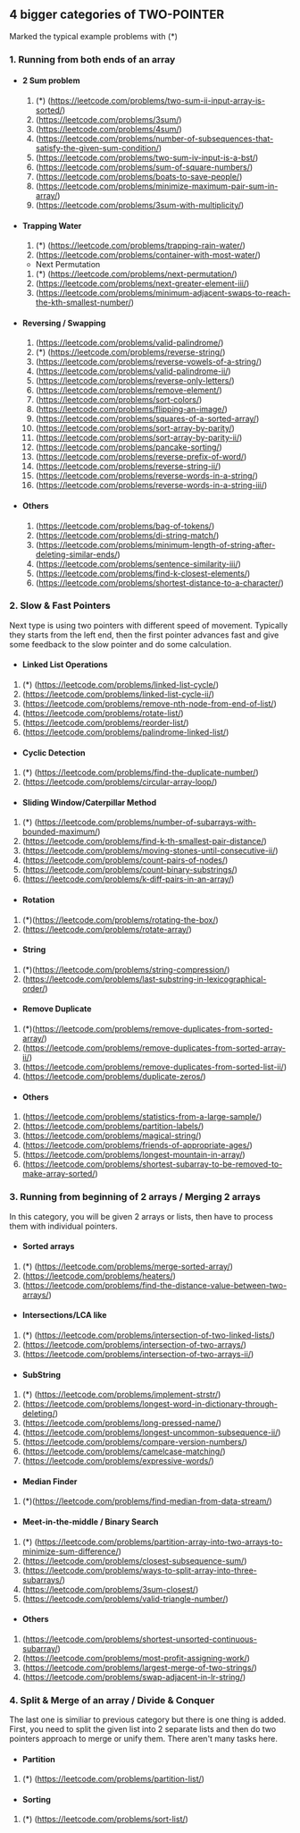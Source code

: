 
## 4 bigger categories of TWO-POINTER
Marked the typical example problems with (*)
### 1. Running from both ends of an array
* #### 2 Sum problem
   1. (*) (https://leetcode.com/problems/two-sum-ii-input-array-is-sorted/)
   1. (https://leetcode.com/problems/3sum/)
   1. (https://leetcode.com/problems/4sum/)
   1. (https://leetcode.com/problems/number-of-subsequences-that-satisfy-the-given-sum-condition/)
   1. (https://leetcode.com/problems/two-sum-iv-input-is-a-bst/)
   1. (https://leetcode.com/problems/sum-of-square-numbers/)
   1. (https://leetcode.com/problems/boats-to-save-people/)
   1. (https://leetcode.com/problems/minimize-maximum-pair-sum-in-array/)
   1. (https://leetcode.com/problems/3sum-with-multiplicity/)

* #### Trapping Water
   1. (*) (https://leetcode.com/problems/trapping-rain-water/) 
   1. (https://leetcode.com/problems/container-with-most-water/)

   * Next Permutation
   1. (*) (https://leetcode.com/problems/next-permutation/)
   1. (https://leetcode.com/problems/next-greater-element-iii/)
   1. (https://leetcode.com/problems/minimum-adjacent-swaps-to-reach-the-kth-smallest-number/)

* #### Reversing / Swapping
   1. (https://leetcode.com/problems/valid-palindrome/)
   1. (*) (https://leetcode.com/problems/reverse-string/)
   1. (https://leetcode.com/problems/reverse-vowels-of-a-string/)
   1. (https://leetcode.com/problems/valid-palindrome-ii/)
   1. (https://leetcode.com/problems/reverse-only-letters/)
   1. (https://leetcode.com/problems/remove-element/)
   1. (https://leetcode.com/problems/sort-colors/)
   1. (https://leetcode.com/problems/flipping-an-image/)
   1. (https://leetcode.com/problems/squares-of-a-sorted-array/)
   1. (https://leetcode.com/problems/sort-array-by-parity/)
   1. (https://leetcode.com/problems/sort-array-by-parity-ii/)
   1. (https://leetcode.com/problems/pancake-sorting/)
   1. (https://leetcode.com/problems/reverse-prefix-of-word/)
   1. (https://leetcode.com/problems/reverse-string-ii/)
   1. (https://leetcode.com/problems/reverse-words-in-a-string/)
   1. (https://leetcode.com/problems/reverse-words-in-a-string-iii/)

* #### Others
   1. (https://leetcode.com/problems/bag-of-tokens/)
   1. (https://leetcode.com/problems/di-string-match/)
   1. (https://leetcode.com/problems/minimum-length-of-string-after-deleting-similar-ends/)
   1. (https://leetcode.com/problems/sentence-similarity-iii/)
   1. (https://leetcode.com/problems/find-k-closest-elements/)
   1. (https://leetcode.com/problems/shortest-distance-to-a-character/)

### 2. Slow & Fast Pointers
Next type is using two pointers with different speed of movement. Typically they starts from the left end, then the first pointer advances fast and give some feedback to the slow pointer and do some calculation.

* #### Linked List Operations
1. (*) (https://leetcode.com/problems/linked-list-cycle/)
1. (https://leetcode.com/problems/linked-list-cycle-ii/)
1. (https://leetcode.com/problems/remove-nth-node-from-end-of-list/)
1. (https://leetcode.com/problems/rotate-list/)
1. (https://leetcode.com/problems/reorder-list/)
1. (https://leetcode.com/problems/palindrome-linked-list/)

* #### Cyclic Detection
1. (*) (https://leetcode.com/problems/find-the-duplicate-number/)
1. (https://leetcode.com/problems/circular-array-loop/)

* #### Sliding Window/Caterpillar Method
1. (*) (https://leetcode.com/problems/number-of-subarrays-with-bounded-maximum/)
1. (https://leetcode.com/problems/find-k-th-smallest-pair-distance/)
1. (https://leetcode.com/problems/moving-stones-until-consecutive-ii/)
1. (https://leetcode.com/problems/count-pairs-of-nodes/)
1. (https://leetcode.com/problems/count-binary-substrings/)
1. (https://leetcode.com/problems/k-diff-pairs-in-an-array/)

* #### Rotation
1. (*)(https://leetcode.com/problems/rotating-the-box/)
1. (https://leetcode.com/problems/rotate-array/)

* #### String
1. (*)(https://leetcode.com/problems/string-compression/)
1. (https://leetcode.com/problems/last-substring-in-lexicographical-order/)

* #### Remove Duplicate
1. (*)(https://leetcode.com/problems/remove-duplicates-from-sorted-array/)
1. (https://leetcode.com/problems/remove-duplicates-from-sorted-array-ii/)
1. (https://leetcode.com/problems/remove-duplicates-from-sorted-list-ii/)
1. (https://leetcode.com/problems/duplicate-zeros/)

* #### Others
1. (https://leetcode.com/problems/statistics-from-a-large-sample/)
1. (https://leetcode.com/problems/partition-labels/)
1. (https://leetcode.com/problems/magical-string/)
1. (https://leetcode.com/problems/friends-of-appropriate-ages/)
1. (https://leetcode.com/problems/longest-mountain-in-array/)
1. (https://leetcode.com/problems/shortest-subarray-to-be-removed-to-make-array-sorted/)


### 3. Running from beginning of 2 arrays / Merging 2 arrays
In this category, you will be given 2 arrays or lists, then have to process them with individual pointers.

* #### Sorted arrays
1. (*) (https://leetcode.com/problems/merge-sorted-array/)
1. (https://leetcode.com/problems/heaters/)
1. (https://leetcode.com/problems/find-the-distance-value-between-two-arrays/)

* #### Intersections/LCA like
1. (*) (https://leetcode.com/problems/intersection-of-two-linked-lists/)
1. (https://leetcode.com/problems/intersection-of-two-arrays/)
1. (https://leetcode.com/problems/intersection-of-two-arrays-ii/)

* #### SubString
1. (*) (https://leetcode.com/problems/implement-strstr/)
1. (https://leetcode.com/problems/longest-word-in-dictionary-through-deleting/)
1. (https://leetcode.com/problems/long-pressed-name/)
1. (https://leetcode.com/problems/longest-uncommon-subsequence-ii/)
1. (https://leetcode.com/problems/compare-version-numbers/)
1. (https://leetcode.com/problems/camelcase-matching/)
1. (https://leetcode.com/problems/expressive-words/)

* #### Median Finder
1. (*)(https://leetcode.com/problems/find-median-from-data-stream/)

* #### Meet-in-the-middle / Binary Search
1. (*) (https://leetcode.com/problems/partition-array-into-two-arrays-to-minimize-sum-difference/)
1. (https://leetcode.com/problems/closest-subsequence-sum/)
1. (https://leetcode.com/problems/ways-to-split-array-into-three-subarrays/)
1. (https://leetcode.com/problems/3sum-closest/)
1. (https://leetcode.com/problems/valid-triangle-number/)

* #### Others
1. (https://leetcode.com/problems/shortest-unsorted-continuous-subarray/)
1. (https://leetcode.com/problems/most-profit-assigning-work/)
1. (https://leetcode.com/problems/largest-merge-of-two-strings/)
1. (https://leetcode.com/problems/swap-adjacent-in-lr-string/)


### 4. Split & Merge of an array / Divide & Conquer
The last one is similiar to previous category but there is one thing is added. First, you need to split the given list into 2 separate lists and then do two pointers approach to merge or unify them. There aren't many tasks here.

* #### Partition
1. (*) (https://leetcode.com/problems/partition-list/)

* #### Sorting
1. (*) (https://leetcode.com/problems/sort-list/)
